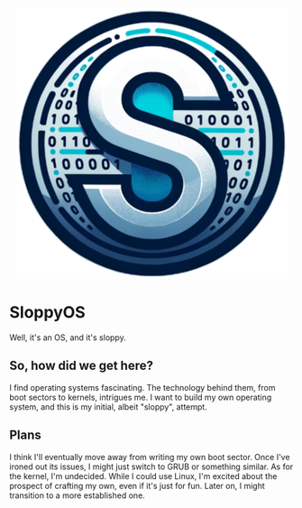 
<p align="center">
  <img src="https://github.com/realabdu/sloppyOS/blob/bcaf43de9b5175123c46422b683e4cf598e5cc55/for_loyal_guest.png" />
</p>

# SloppyOS
Well, it's an OS, and it's sloppy.

## So, how did we get here?
I find operating systems fascinating. The technology behind them, from boot sectors to kernels, intrigues me. I want to build my own operating system, and this is my initial, albeit "sloppy", attempt.

## Plans
I think I'll eventually move away from writing my own boot sector. Once I've ironed out its issues, I might just switch to GRUB or something similar. As for the kernel, I'm undecided. While I could use Linux, I'm excited about the prospect of crafting my own, even if it's just for fun. Later on, I might transition to a more established one.
